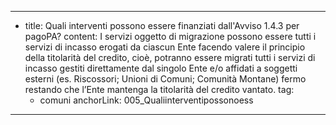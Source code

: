 ---
  - title: Quali interventi possono essere finanziati dall'Avviso 1.4.3 per pagoPA?
    content: I servizi oggetto di migrazione possono essere tutti i servizi di incasso erogati da ciascun Ente facendo valere il principio della titolarità del credito, cioè, potranno essere migrati tutti i servizi di incasso gestiti direttamente dal singolo Ente e/o affidati a soggetti esterni (es. Riscossori; Unioni di Comuni; Comunità Montane) fermo restando che l’Ente mantenga la titolarità del credito vantato.
    tag:
      - comuni
    anchorLink: 005_Qualiinterventipossonoess
---